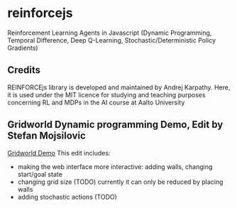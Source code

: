 # reinforcejs
Reinforcement Learning Agents in Javascript (Dynamic Programming, Temporal Difference, Deep Q-Learning, Stochastic/Deterministic Policy Gradients)
## Credits
REINFORCEjs library is developed and maintained by Andrej Karpathy. Here, it is used under the MIT licence for studying and teaching purposes concerning RL and MDPs in the AI course at Aalto University
## Gridworld Dynamic programming Demo, Edit by Stefan Mojsilovic
[Gridworld Demo](gridworld_dp.html)
This edit includes:
- making the web interface more interactive: adding walls, changing start/goal state
- changing grid size (TODO) currently it can only be reduced by placing walls
- adding stochastic actions (TODO)
